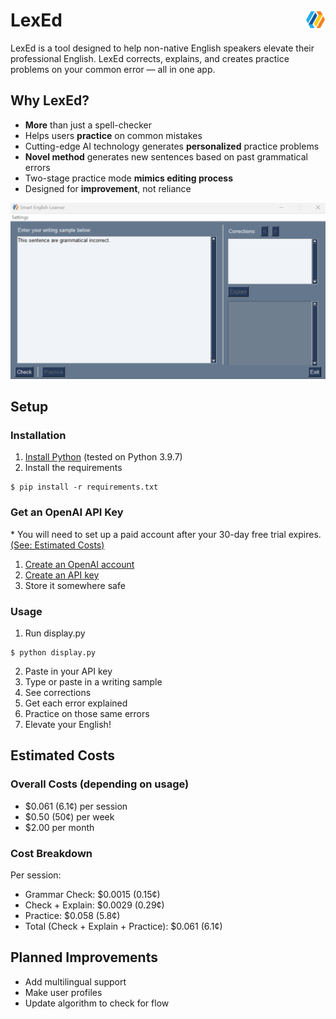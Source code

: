# LexEd <img style="float: right;" src="resources/icon.ico">
LexEd is a tool designed to help non-native English speakers elevate their professional English. LexEd corrects, explains, and creates practice problems on your common error — all in one app.

## Why LexEd?
- **More** than just a spell-checker
- Helps users **practice** on common mistakes
- Cutting-edge AI technology generates **personalized** practice problems
- **Novel method** generates new sentences based on past grammatical errors
- Two-stage practice mode **mimics editing process**
- Designed for **improvement**, not reliance

![Demo](resources/demo.gif)

## Setup
### Installation
1. [Install Python](https://www.python.org/downloads/) (tested on Python 3.9.7)
2. Install the requirements
```
$ pip install -r requirements.txt
```
### Get an OpenAI API Key
\* You will need to set up a paid account after your 30-day free trial expires. [(See: Estimated Costs)](#estimated-costs)
1. [Create an OpenAI account](https://platform.openai.com/)
2. [Create an API key](https://platform.openai.com/account/api-keys)
3. Store it somewhere safe
### Usage
1. Run display.py
```
$ python display.py
```
2. Paste in your API key
3. Type or paste in a writing sample
4. See corrections
5. Get each error explained
6. Practice on those same errors
7. Elevate your English!

## Estimated Costs
### Overall Costs (depending on usage)
- $0.061 (6.1¢) per session
- $0.50 (50¢) per week
- $2.00 per month
### Cost Breakdown
Per session:
- Grammar Check: $0.0015 (0.15¢)
- Check + Explain: $0.0029 (0.29¢)
- Practice: $0.058 (5.8¢)
- Total (Check + Explain + Practice): $0.061 (6.1¢)

## Planned Improvements
- Add multilingual support
- Make user profiles
- Update algorithm to check for flow